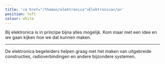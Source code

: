 ```yaml
---
title: '<a href="/themas/elektronica">Elektronica</a>'
position: left
colour: white
---
```


Bij elektronica is in principe bijna alles mogelijk. Kom maar met een idee en we gaan kijken hoe we dat kunnen maken.

---

De elektronica begeleiders helpen graag met het maken van uitgebreide constructies, radioverbindingen en andere bijzondere systemen.


